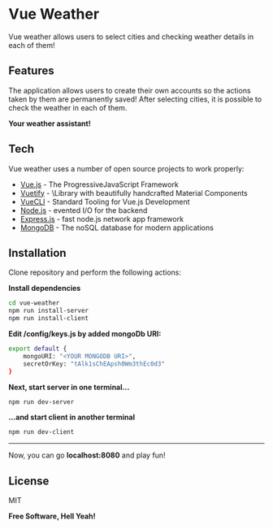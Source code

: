 # Vue Weather

Vue weather allows users to select cities and checking weather details in each of them!

## Features

The application allows users to create their own accounts so the actions taken by them
are permanently saved! 
After selecting cities, it is possible to check the weather in each of them. 

**Your weather assistant!**

## Tech

Vue weather uses a number of open source projects to work properly:

- [Vue.js] - The ProgressiveJavaScript Framework
- [Vuetify] - \Library with beautifully handcrafted Material Components
- [VueCLI] - Standard Tooling for Vue.js Development
- [Node.js] - evented I/O for the backend
- [Express.js] - fast node.js network app framework
- [MongoDB] - The noSQL database for modern applications

## Installation
Clone repository and perform the following actions:

**Install dependencies**
```sh
cd vue-weather
npm run install-server
npm run install-client
```

**Edit /config/keys.js by added mongoDb URI:**
```sh
export default {
    mongoURI: "<YOUR MONGODB URI>",
    secretOrKey: "tAlk1sChEApsh0Wm3thEc0d3"
}
```

**Next, start server in one terminal...**
```sh
npm run dev-server
```

**...and start client in another terminal**
```sh
npm run dev-client
```

----

Now, you can go **localhost:8080** and play fun!

## License

MIT

**Free Software, Hell Yeah!**

[//]: # (These are reference links used in the body of this note and get stripped out when the markdown processor does its job. There is no need to format nicely because it shouldn't be seen. Thanks SO - http://stackoverflow.com/questions/4823468/store-comments-in-markdown-syntax)

   [git-repo-url]: <https://github.com/novvac/vue-weather.git>
   [Node.js]: <http://nodejs.org>
   [Express.js]: <http://expressjs.com>
   [Vue.js]: <https://vuejs.org>
   [Vuetify]: <https://vuetifyjs.com/en>
   [VueCLI]: <https://cli.vuejs.org>
   [MongoDB]: <https://www.mongodb.com>
   
  

   [PlDb]: <https://github.com/joemccann/dillinger/tree/master/plugins/dropbox/README.md>
   [PlGh]: <https://github.com/joemccann/dillinger/tree/master/plugins/github/README.md>
   [PlGd]: <https://github.com/joemccann/dillinger/tree/master/plugins/googledrive/README.md>
   [PlOd]: <https://github.com/joemccann/dillinger/tree/master/plugins/onedrive/README.md>
   [PlMe]: <https://github.com/joemccann/dillinger/tree/master/plugins/medium/README.md>
   [PlGa]: <https://github.com/RahulHP/dillinger/blob/master/plugins/googleanalytics/README.md>

